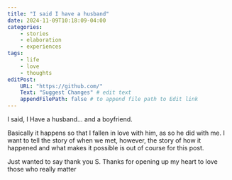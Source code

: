 ```yaml
---
title: "I said I have a husband"
date: 2024-11-09T10:18:09-04:00
categories: 
    - stories
    - elaboration
    - experiences
tags:
    - life
    - love
    - thoughts
editPost:
    URL: "https://github.com/"
    Text: "Suggest Changes" # edit text
    appendFilePath: false # to append file path to Edit link
---
```


I said, I Have a husband...
and a boyfriend.

Basically it happens so that I fallen in love with him, as so he did with me.
I want to tell the story of when we met, however, the story of how it happened and what makes it possible is out of course for this post.

Just wanted to say thank you S. 
Thanks for opening up my heart to love those who really matter